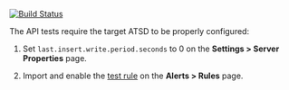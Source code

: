 [![Build Status](https://travis-ci.org/axibase/atsd-api-test.svg?branch=master)](https://travis-ci.org/axibase/atsd-api-test)

The API tests require the target ATSD to be properly configured:

1. Set `last.insert.write.period.seconds` to 0 on the **Settings > Server Properties** page.

2. Import and enable the [test rule](https://raw.githubusercontent.com/axibase/dockers/atsd_api_test/rules.xml) on the **Alerts > Rules** page.
